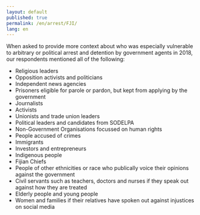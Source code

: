 ```yaml
---
layout: default
published: true
permalink: /en/arrest/FJI/
lang: en
---
```


When asked to provide more context about who was especially vulnerable to arbitrary or political arrest and detention by government agents in 2018, our respondents mentioned all of the following:
-	Religious leaders
-	Opposition activists and politicians
-	Independent news agencies
-	Prisoners eligible for parole or pardon, but kept from applying by the government
-	Journalists
-	Activists
-	Unionists and trade union leaders
-	Political leaders and candidates from SODELPA
-	Non-Government Organisations focussed on human rights
-	People accused of crimes
-	Immigrants
-	Investors and entrepreneurs
-	Indigenous people
-	Fijian Chiefs
-	People of other ethnicities or race who publically voice their opinions against the government
-	Civil servants such as teachers, doctors and nurses if they speak out against how they are treated
-	Elderly people and young people
-	Women and families if their relatives have spoken out against injustices on social media

